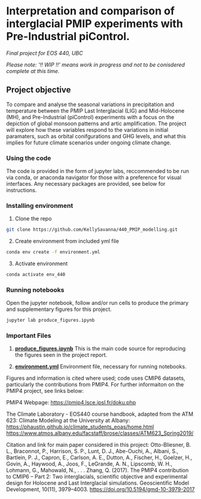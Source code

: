 # Interpretation and comparison of interglacial PMIP experiments with Pre-Industrial piControl.

*Final project for EOS 440, UBC*

*Please note: '!! WIP !!' means work in progress and not to be conisdered complete at this time.*

## Project objective

To compare and analyse the seasonal variations in precipitation and temperature between the PMIP Last Interglacial (LIG) and Mid-Holocene (MH), and Pre-Industrial (piControl) experiments with a focus on the depiction of global monsoon patterns and artic amplification. The project will explore how these variables respond to the variations in initial paramaters, such as orbital conifgurations and GHG levels, and what this implies for future climate scenarios under ongoing climate change.

### Using the code

The code is provided in the form of jupyter labs, reccommended to be run via conda, or anaconda navigator for those with a preference for visual interfaces. Any necessary packages are provided, see below for instructions.

### Installing environment

1. Clone the repo
```bash
git clone https://github.com/KellySavanna/440_PMIP_modelling.git
```
2. Create environment from included yml file
```bash
conda env create -f environment.yml
```
3. Activate environment
```bash
conda activate env_440
```
### Running notebooks

Open the jupyter notebook, follow and/or run cells to produce the primary and supplementary figures for this project.
```bash
jupyter lab produce_figures.ipynb
```


### Important Files 

1. **[produce_figures.ipynb](produce_figures.ipynb)** 
 This is the main code source for reproducing the figures seen in the project report. 

3. **[environment.yml](environment.yml)** 
 Environment file, necessary for running notebooks.

Figures and information is cited where used; code uses CMIP6 datasets, particularly the contributions from PMIP4. For further informaiton on the PMIP4 project, see links below:

PMIP4 Webpage:
https://pmip4.lsce.ipsl.fr/doku.php

The Climate Laboratory - EOS440 course handbook, adapted from the ATM 623: Climate Modeling at the University at Albany:
https://phaustin.github.io/climate_students_eoas/home.html
https://www.atmos.albany.edu/facstaff/brose/classes/ATM623_Spring2019/

Citation and link for main paper considered in this project:
Otto-Bliesner, B. L., Braconnot, P., Harrison, S. P., Lunt, D. J., Abe-Ouchi, A., Albani, S., Bartlein, P. J., Capron, E., Carlson, A. E., Dutton, A., Fischer, H., Goelzer, H., Govin, A., Haywood, A., Joos, F., LeGrande, A. N., Lipscomb, W. H., Lohmann, G., Mahowald, N., . . . Zhang, Q. (2017). The PMIP4 contribution to CMIP6 – Part 2: Two interglacials, scientific objective and experimental design for Holocene and Last Interglacial simulations. Geoscientific Model Development, 10(11), 3979–4003. https://doi.org/10.5194/gmd-10-3979-2017
